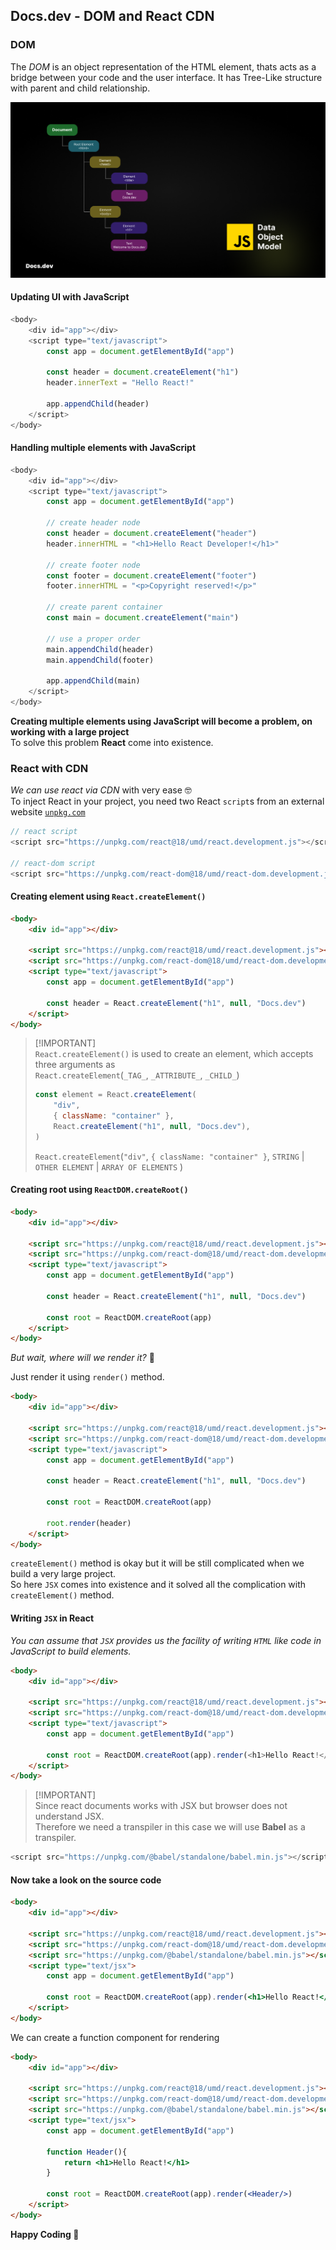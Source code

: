 ## Docs.dev - DOM and React CDN

### DOM
The *DOM* is an object representation of the HTML element, thats acts as a bridge between your code and the user interface. It has Tree-Like structure with parent and child relationship.

![dom image](DOM.png)

#### Updating UI with JavaScript
```js
<body>
    <div id="app"></div>
    <script type="text/javascript">
        const app = document.getElementById("app")

        const header = document.createElement("h1")
        header.innerText = "Hello React!"

        app.appendChild(header)
    </script>
</body>
```

#### Handling multiple elements with JavaScript
```js
<body>
    <div id="app"></div>
    <script type="text/javascript">
        const app = document.getElementById("app")

        // create header node
        const header = document.createElement("header")
        header.innerHTML = "<h1>Hello React Developer!</h1>"

        // create footer node
        const footer = document.createElement("footer")
        footer.innerHTML = "<p>Copyright reserved!</p>"

        // create parent container
        const main = document.createElement("main")

        // use a proper order
        main.appendChild(header)
        main.appendChild(footer)

        app.appendChild(main)
    </script>
</body>
```

**Creating multiple elements using JavaScript will become a problem, on working with a large project**<br/>To solve this problem **React** come into existence.


### React with CDN
*We can use react via CDN* with very ease 🤓<br/>
To inject React in your project, you need two React `script`s from an external website [`unpkg.com`](https://legacy.reactjs.org/docs/cdn-links.html)

```js
// react script
<script src="https://unpkg.com/react@18/umd/react.development.js"></script>

// react-dom script
<script src="https://unpkg.com/react-dom@18/umd/react-dom.development.js"></script>
```

#### Creating element using `React.createElement()`
```html
<body>
    <div id="app"></div>
    
    <script src="https://unpkg.com/react@18/umd/react.development.js"></script>
    <script src="https://unpkg.com/react-dom@18/umd/react-dom.development.js"></script>
    <script type="text/javascript">
        const app = document.getElementById("app")

        const header = React.createElement("h1", null, "Docs.dev")
    </script>
</body>
```
> [!IMPORTANT]\
> `React.createElement()` is used to create an element, which accepts three arguments as\
> `React.createElement`(`_TAG_`, `_ATTRIBUTE_`, `_CHILD_`)
>
> ```js
> const element = React.createElement(
>     "div",
>     { className: "container" },
>     React.createElement("h1", null, "Docs.dev"),
> )
> ```
>
> `React.createElement`(`"div"`, `{ className: "container" }`, `STRING` | `OTHER ELEMENT` | `ARRAY OF ELEMENTS` )

#### Creating root using `ReactDOM.createRoot()`
```html
<body>
    <div id="app"></div>
    
    <script src="https://unpkg.com/react@18/umd/react.development.js"></script>
    <script src="https://unpkg.com/react-dom@18/umd/react-dom.development.js"></script>
    <script type="text/javascript">
        const app = document.getElementById("app")

        const header = React.createElement("h1", null, "Docs.dev")

        const root = ReactDOM.createRoot(app)
    </script>
</body>
```
*But wait, where will we render it?* 🤔

Just render it using `render()` method.
```html
<body>
    <div id="app"></div>
    
    <script src="https://unpkg.com/react@18/umd/react.development.js"></script>
    <script src="https://unpkg.com/react-dom@18/umd/react-dom.development.js"></script>
    <script type="text/javascript">
        const app = document.getElementById("app")

        const header = React.createElement("h1", null, "Docs.dev")

        const root = ReactDOM.createRoot(app)

        root.render(header)
    </script>
</body>
```

`createElement()` method is okay but it will be still complicated when we build a very large project.<br/>
So here `JSX` comes into existence and it solved all the complication with `createElement()` method.

#### Writing `JSX` in React

*You can assume that `JSX` provides us the facility of writing `HTML` like code in JavaScript to build elements.*
```html
<body>
    <div id="app"></div>

    <script src="https://unpkg.com/react@18/umd/react.development.js"></script>
    <script src="https://unpkg.com/react-dom@18/umd/react-dom.development.js"></script>
    <script type="text/javascript">
        const app = document.getElementById("app")

        const root = ReactDOM.createRoot(app).render(<h1>Hello React!</h1>)
    </script>
</body>
```
> [!IMPORTANT]\
> Since react documents works with JSX but browser does not understand JSX.\
> Therefore we need a transpiler in this case we will use **Babel** as a transpiler.

```js
<script src="https://unpkg.com/@babel/standalone/babel.min.js"></script>
```
#### Now take a look on the source code
```html
<body>
    <div id="app"></div>

    <script src="https://unpkg.com/react@18/umd/react.development.js"></script>
    <script src="https://unpkg.com/react-dom@18/umd/react-dom.development.js"></script>
    <script src="https://unpkg.com/@babel/standalone/babel.min.js"></script>
    <script type="text/jsx">
        const app = document.getElementById("app")

        const root = ReactDOM.createRoot(app).render(<h1>Hello React!</h1>)
    </script>
</body>
```

We can create a function component for rendering
```html
<body>
    <div id="app"></div>

    <script src="https://unpkg.com/react@18/umd/react.development.js"></script>
    <script src="https://unpkg.com/react-dom@18/umd/react-dom.development.js"></script>
    <script src="https://unpkg.com/@babel/standalone/babel.min.js"></script>
    <script type="text/jsx">
        const app = document.getElementById("app")

        function Header(){
            return <h1>Hello React!</h1>
        }

        const root = ReactDOM.createRoot(app).render(<Header/>)
    </script>
</body>
```

**Happy Coding 💖**
